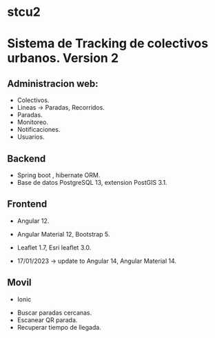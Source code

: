 # stcu2

# Sistema de Tracking de colectivos urbanos. Version 2

## Administracion web: 

+ Colectivos.
+ Lineas -> Paradas, Recorridos.
+ Paradas.
+ Monitoreo.
+ Notificaciones.
+ Usuarios.

## Backend

* Spring boot , hibernate ORM.
* Base de datos PostgreSQL 13, extension PostGIS 3.1.

## Frontend

* Angular 12.
* Angular Material 12, Bootstrap 5.
* Leaflet 1.7, Esri leaflet 3.0.

* 17/01/2023 -> update to Angular 14, Angular Material 14.

## Movil
* Ionic 
+ Buscar paradas cercanas.
+ Escanear QR parada.
+ Recuperar tiempo de llegada.
